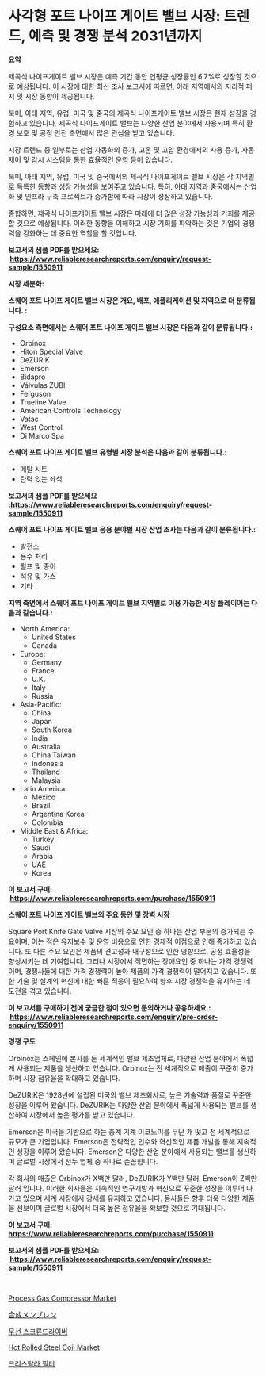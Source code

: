 <p><h1>사각형 포트 나이프 게이트 밸브 시장: 트렌드, 예측 및 경쟁 분석 2031년까지</h1></p><p><strong>요약</strong></p>
<p><p>제곡식 나이프게이트 밸브 시장은 예측 기간 동안 연평균 성장률인 6.7%로 성장할 것으로 예상됩니다. 이 시장에 대한 최신 조사 보고서에 따르면, 아래 지역에서의 지리적 퍼지 및 시장 동향이 제공됩니다.</p><p>북미, 아태 지역, 유럽, 미국 및 중국의 제곡식 나이프게이트 밸브 시장은 현재 성장을 경험하고 있습니다. 제곡식 나이프게이트 밸브는 다양한 산업 분야에서 사용되며 특히 환경 보호 및 공정 안전 측면에서 많은 관심을 받고 있습니다.</p><p>시장 트렌드 중 일부로는 산업 자동화의 증가, 고온 및 고압 환경에서의 사용 증가, 자동 제어 및 감시 시스템을 통한 효율적인 운영 등이 있습니다.</p><p>북미, 아태 지역, 유럽, 미국 및 중국에서의 제곡식 나이프게이트 밸브 시장은 각 지역별로 독특한 동향과 성장 가능성을 보여주고 있습니다. 특히, 아태 지역과 중국에서는 산업화 및 인프라 구축 프로젝트가 증가함에 따라 시장이 성장하고 있습니다.</p><p>종합하면, 제곡식 나이프게이트 밸브 시장은 미래에 더 많은 성장 가능성과 기회를 제공할 것으로 예상됩니다. 이러한 동향을 이해하고 시장 기회를 파악하는 것은 기업의 경쟁력을 강화하는 데 중요한 역할을 할 것입니다.</p></p>
<p><strong>보고서의 샘플 PDF를 받으세요: &nbsp;<a href="https://www.reliableresearchreports.com/enquiry/request-sample/1550911">https://www.reliableresearchreports.com/enquiry/request-sample/1550911</a></strong></p>
<p><strong>시장 세분화:</strong></p>
<p><strong> 스퀘어 포트 나이프 게이트 밸브 시장은 개요, 배포, 애플리케이션 및 지역으로 더 분류됩니다. :</strong></p>
<p><strong>구성요소 측면에서는 스퀘어 포트 나이프 게이트 밸브 시장은 다음과 같이 분류됩니다.:</strong></p>
<p><ul><li>Orbinox</li><li>Hiton Special Valve</li><li>DeZURIK</li><li>Emerson</li><li>Bidapro</li><li>Válvulas ZUBI</li><li>Ferguson</li><li>Trueline Valve</li><li>American Controls Technology</li><li>Vatac</li><li>West Control</li><li>Di Marco Spa</li></ul></p>
<p><strong> 스퀘어 포트 나이프 게이트 밸브 유형별 시장 분석은 다음과 같이 분류됩니다.:</strong></p>
<p><ul><li>메탈 시트</li><li>탄력 있는 좌석</li></ul></p>
<p><strong>보고서의 샘플 PDF를 받으세요 :<a href="https://www.reliableresearchreports.com/enquiry/request-sample/1550911">https://www.reliableresearchreports.com/enquiry/request-sample/1550911</a></strong></p>
<p><strong> 스퀘어 포트 나이프 게이트 밸브 응용 분야별 시장 산업 조사는 다음과 같이 분류됩니다.:</strong></p>
<p><ul><li>발전소</li><li>용수 처리</li><li>펄프 및 종이</li><li>석유 및 가스</li><li>기타</li></ul></p>
<p><strong>지역 측면에서 스퀘어 포트 나이프 게이트 밸브 지역별로 이용 가능한 시장 플레이어는 다음과 같습니다.:</strong></p>
<p><ul>
    <li>
        North America:
        <ul>
            <li>United States</li>
            <li>Canada</li>
        </ul>
    </li>
    <li>
        Europe:
        <ul>
            <li>Germany</li>
            <li>France</li>
            <li>U.K.</li>
            <li>Italy</li>
            <li>Russia</li>
        </ul>
    </li>
    <li>
        Asia-Pacific:
        <ul>
            <li>China</li>
            <li>Japan</li>
            <li>South Korea</li>
            <li>India</li>
            <li>Australia</li>
            <li>China Taiwan</li>
            <li>Indonesia</li>
            <li>Thailand</li>
            <li>Malaysia</li>
        </ul>
    </li>
    <li>
        Latin America:
        <ul>
            <li>Mexico</li>
            <li>Brazil</li>
            <li>Argentina Korea</li>
            <li>Colombia</li>
        </ul>
    </li>
    <li>
        Middle East & Africa:
        <ul>
            <li>Turkey</li>
            <li>Saudi</li>
            <li>Arabia</li>
            <li>UAE</li>
            <li>Korea</li>
        </ul>
    </li>
    </ul></p>
<p><strong>이 보고서 구매: &nbsp;<a href="https://www.reliableresearchreports.com/purchase/1550911">https://www.reliableresearchreports.com/purchase/1550911</a></strong></p>
<p><strong>스퀘어 포트 나이프 게이트 밸브의 주요 동인 및 장벽 시장</strong></p>
<p><p>Square Port Knife Gate Valve 시장의 주요 요인 중 하나는 산업 부문의 증가되는 수요이며, 이는 적은 유지보수 및 운영 비용으로 인한 경제적 이점으로 인해 증가하고 있습니다. 또 다른 주요 요인은 제품의 견고성과 내구성으로 인한 영향으로, 공정 효율성을 향상시키는 데 기여합니다. 그러나 시장에서 직면하는 장애요인 중 하나는 가격 경쟁력이며, 경쟁사들에 대한 가격 경쟁력이 높아 제품의 가격 경쟁력이 떨어지고 있습니다. 또한 기술 및 설계의 혁신에 대한 빠른 적응이 필요하여 향후 시장 경쟁력을 유지하는 데 도전을 겪고 있습니다.</p></p>
<p><strong>이 보고서를 구매하기 전에 궁금한 점이 있으면 문의하거나 공유하세요.: &nbsp;<a href="https://www.reliableresearchreports.com/enquiry/pre-order-enquiry/1550911">https://www.reliableresearchreports.com/enquiry/pre-order-enquiry/1550911</a></strong></p>
<p><strong>경쟁 구도</strong></p>
<p><p>Orbinox는 스페인에 본사를 둔 세계적인 밸브 제조업체로, 다양한 산업 분야에서 폭넓게 사용되는 제품을 생산하고 있습니다. Orbinox는 전 세계적으로 매출이 꾸준히 증가하며 시장 점유율을 확대하고 있습니다. </p><p>DeZURIK은 1928년에 설립된 미국의 밸브 제조회사로, 높은 기술력과 품질로 꾸준한 성장을 이루어 왔습니다. DeZURIK는 다양한 산업 분야에서 폭넓게 사용되는 밸브를 생산하여 시장에서 높은 평가를 받고 있습니다.</p><p>Emerson은 미국을 기반으로 하는 총계 기계 이코노미를 무단 개 떳고 전 세계적으로 규모가 큰 기업입니다. Emerson은 전략적인 인수와 혁신적인 제품 개발을 통해 지속적인 성장을 이루어 왔습니다. Emerson은 다양한 산업 분야에서 사용되는 밸브를 생산하며 글로벌 시장에서 선두 업체 중 하나로 손꼽힙니다.</p><p>각 회사의 매출은 Orbinox가 X백만 달러, DeZURIK가 Y백만 달러, Emerson이 Z백만 달러 입니다. 이러한 회사들은 지속적인 연구개발과 혁신으로 꾸준한 성장을 이루어 나가고 있으며 세계 시장에서 강세를 유지하고 있습니다. 동사들은 향후 더욱 다양한 제품을 선보이며 글로벌 시장에서 더욱 높은 점유율을 확보할 것으로 기대됩니다.</p></p>
<p><strong>이 보고서 구매: &nbsp; <a href="https://www.reliableresearchreports.com/purchase/1550911">https://www.reliableresearchreports.com/purchase/1550911</a></strong></p>
<p><strong>보고서의 샘플 PDF를 받으세요: &nbsp;<a href="https://www.reliableresearchreports.com/enquiry/request-sample/1550911">https://www.reliableresearchreports.com/enquiry/request-sample/1550911</a></strong><strong></strong></p>
<p>&nbsp;</p>
<p><p><a href="https://view.publitas.com/reportprime-1/process-gas-compressor-market-research-report-reveals-the-latest-trends-and-opportunities-of-this-market-for-period-from-2024-2031/">Process Gas Compressor Market</a></p><p><a href="https://medium.com/@desekay3566/%E5%90%88%E6%88%90%E8%86%9C%E5%B8%82%E5%A0%B4%E8%A6%8F%E6%A8%A1%E3%81%AF-%E3%82%B0%E3%83%AD%E3%83%BC%E3%83%90%E3%83%AB%E7%94%A3%E6%A5%AD%E3%81%AB%E3%81%8A%E3%81%91%E3%82%8B%E6%9C%80%E9%81%A9%E3%81%AA%E3%83%9E%E3%83%BC%E3%82%B1%E3%83%86%E3%82%A3%E3%83%B3%E3%82%B0%E3%83%81%E3%83%A3%E3%83%8D%E3%83%AB%E3%82%92%E6%98%8E%E3%82%89%E3%81%8B%E3%81%AB%E3%81%97%E3%81%BE%E3%81%99-ecc8ac541b82">合成メンブレン</a></p><p><a href="https://github.com/royErdmtyan906778/Market-Research-Report-List-1/blob/main/66001186434.md">무선 스크류드라이버</a></p><p><a href="https://ivy-potential-64b.notion.site/Hot-Rolled-Steel-Coil-Market-Size-Market-Trends-and-Growth-Outlook-forecasted-for-period-from-2024-38264e22499a4c12a3130217364b5b99">Hot Rolled Steel Coil Market</a></p><p><a href="https://github.com/idcefvhkdut6/Market-Research-Report-List-1/blob/main/97351756435.md">크리스탈라 필터</a></p></p>